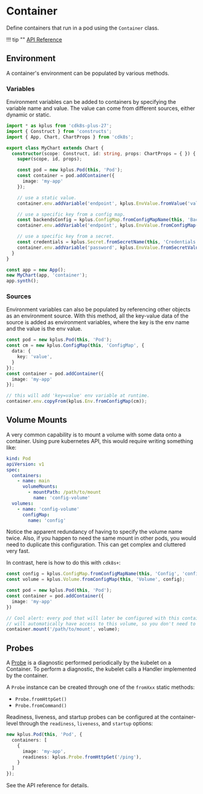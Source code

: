 # Container

Define containers that run in a pod using the `Container` class.

!!! tip ""
    [API Reference](../../reference/cdk8s-plus-27/typescript.md#container)

## Environment

A container's environment can be populated by various methods.

### Variables

Environment variables can be added to containers by specifying the
variable name and value. The value can come from different sources, either dynamic or static.

```typescript
import * as kplus from 'cdk8s-plus-27';
import { Construct } from 'constructs';
import { App, Chart, ChartProps } from 'cdk8s';

export class MyChart extends Chart {
  constructor(scope: Construct, id: string, props: ChartProps = { }) {
    super(scope, id, props);

    const pod = new kplus.Pod(this, 'Pod');
    const container = pod.addContainer({
      image: 'my-app'
    });

    // use a static value.
    container.env.addVariable('endpoint', kplus.EnvValue.fromValue('value'));

    // use a specific key from a config map.
    const backendsConfig = kplus.ConfigMap.fromConfigMapName(this, 'BackendConfig', 'backends');
    container.env.addVariable('endpoint', kplus.EnvValue.fromConfigMap(backendsConfig, 'endpoint'));

    // use a specific key from a secret.
    const credentials = kplus.Secret.fromSecretName(this, 'Credentials', 'credentials');
    container.env.addVariable('password', kplus.EnvValue.fromSecretValue({ secret: credentials, key: 'password' }));
  }
}

const app = new App();
new MyChart(app, 'container');
app.synth();
```

### Sources

Environment variables can also be populated by referencing other objects as an environment source.
With this method, all the key-value data of the source is added as environment variables,
where the key is the env name and the value is the env value.

```typescript
const pod = new kplus.Pod(this, 'Pod');
const cm = new kplus.ConfigMap(this, 'ConfigMap', {
  data: {
    key: 'value',
  }
});
const container = pod.addContainer({
  image: 'my-app'
});

// this will add 'key=value' env variable at runtime.
container.env.copyFrom(kplus.Env.fromConfigMap(cm));
```

## Volume Mounts

A very common capability is to mount a volume with some data onto a container. Using pure kubernetes API, this would require writing something like:

```yaml
kind: Pod
apiVersion: v1
spec:
  containers:
    - name: main
      volumeMounts:
        - mountPath: /path/to/mount
          name: 'config-volume'
  volumes:
    - name: 'config-volume'
      configMap:
        name: 'config'
```

Notice the apparent redundancy of having to specify the volume name twice. Also, if you happen to need the same mount in other pods,
you would need to duplicate this configuration. This can get complex and cluttered very fast.

In contrast, here is how to do this with `cdk8s+`:

```typescript
const config = kplus.ConfigMap.fromConfigMapName(this, 'Config', 'config');
const volume = kplus.Volume.fromConfigMap(this, 'Volume', config);

const pod = new kplus.Pod(this, 'Pod');
const container = pod.addContainer({
  image: 'my-app'
})

// Cool alert: every pod that will later be configured with this container,
// will automatically have access to this volume, so you don't need to explicitly add it to the pod spec!.
container.mount('/path/to/mount', volume);
```

## Probes

A [Probe] is a diagnostic performed periodically by the kubelet on a Container. To
perform a diagnostic, the kubelet calls a Handler implemented by the container.

[Probe]: https://kubernetes.io/docs/reference/generated/kubernetes-api/v1.19/#probe-v1-core

A `Probe` instance can be created through one of the `fromXxx` static methods:

- `Probe.fromHttpGet()`
- `Probe.fromCommand()`

Readiness, liveness, and startup probes can be configured at the container-level through the `readiness`, `liveness`, and `startup` options:

```typescript
new kplus.Pod(this, 'Pod', {
  containers: [
    {
      image: 'my-app',
      readiness: kplus.Probe.fromHttpGet('/ping'),
    }
  ]
});
```

See the API reference for details.
